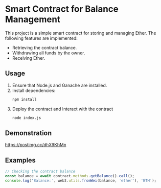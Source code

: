 # Smart Contract for Balance Management

This project is a simple smart contract for storing and managing Ether. The following features are implemented:
- Retrieving the contract balance.
- Withdrawing all funds by the owner.
- Receiving Ether.

## Usage

1. Ensure that Node.js and Ganache are installed.
2. Install dependencies:
    ```bash
    npm install
    ```
3. Deploy the contract and Interact with the contract
    ```bash 
    node index.js
    ```

## Demonstration

https://postimg.cc/dhX9KhMn

## Examples

```javascript
// Checking the contract balance
const balance = await contract.methods.getBalance().call();
console.log('Balance:', web3.utils.fromWei(balance, 'ether'), 'ETH');
